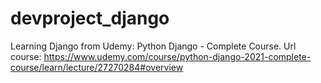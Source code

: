 # devproject_django
Learning Django from Udemy: Python Django - Complete Course. Url course: https://www.udemy.com/course/python-django-2021-complete-course/learn/lecture/27270284#overview
